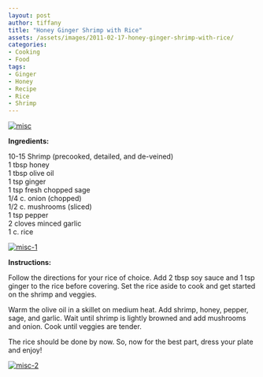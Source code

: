 ```yaml
---
layout: post
author: tiffany
title: "Honey Ginger Shrimp with Rice"
assets: /assets/images/2011-02-17-honey-ginger-shrimp-with-rice/
categories: 
- Cooking
- Food
tags: 
- Ginger
- Honey
- Recipe
- Rice
- Shrimp
---
```


[![](jekyll_uploads/2011/02/misc-575x431.jpg "misc")](http://www.sweetpeonies.com/2011/02/honey-ginger-shrimp-with-rice/misc-3/)

**Ingredients:**

10-15 Shrimp (precooked, detailed, and de-veined)  
1 tbsp honey  
1 tbsp olive oil  
1 tsp ginger  
1 tsp fresh chopped sage  
1/4 c. onion (chopped)  
1/2 c. mushrooms (sliced)  
1 tsp pepper  
2 cloves minced garlic  
1 c. rice

[![](jekyll_uploads/2011/02/misc-1-575x431.jpg "misc-1")](http://www.sweetpeonies.com/2011/02/honey-ginger-shrimp-with-rice/misc-1-2/)

**Instructions:**

Follow the directions for your rice of choice. Add 2 tbsp soy sauce and 1 tsp ginger to the rice before covering. Set the rice aside to cook and get started on the shrimp and veggies.

Warm the olive oil in a skillet on medium heat. Add shrimp, honey, pepper, sage, and garlic. Wait until shrimp is lightly browned and add mushrooms and onion. Cook until veggies are tender.

The rice should be done by now. So, now for the best part, dress your plate and enjoy!

[![](jekyll_uploads/2011/02/misc-2-575x431.jpg "misc-2")](http://www.sweetpeonies.com/2011/02/honey-ginger-shrimp-with-rice/misc-2-2/)